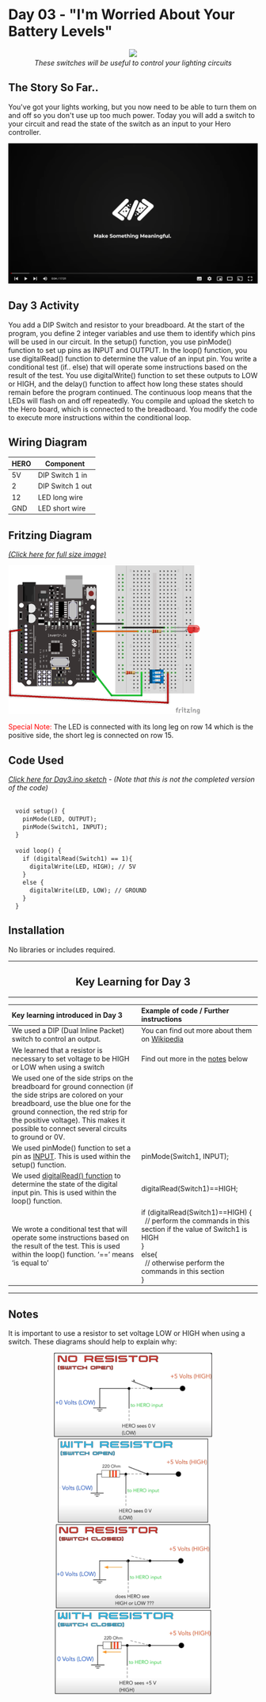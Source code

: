 # Day 03 - "I'm Worried About Your Battery Levels"

<p align="center">
    <img src="30DaysDay03.png" height="300"><br>
    <i>These switches will be useful to  control your lighting circuits</i>
</p>

## The Story So Far..
You've got your lights working, but you now need to be able to turn them on and off so you don't use up too much power. Today you will add a switch to your circuit and read the state of the switch as an input to your Hero controller.

[![video](../Art/VideoScreenshot.png)]( https://www.youtube.com/watch?v=bihCOrv26dY&list=PL-ykYLZSERMSZFH8_4zQx4BMWpt4aG1kr)

## Day 3 Activity
You add a DIP Switch and resistor to your breadboard. At the start of the program, you define 2 integer variables and use them to identify which pins will be used in our circuit. In the setup() function, you use pinMode() function to set up pins as INPUT and OUTPUT. In the loop() function, you use digitalRead() function to determine the value of an input pin. You write a conditional test (if.. else) that will operate some instructions based on the result of the test. You use digitalWrite() function to set these outputs to LOW or HIGH, and the delay() function to affect how long these states should remain before the program continued. The continuous loop means that the LEDs will flash on and off repeatedly. You compile and upload the sketch to the Hero board, which is connected to the breadboard. You modify the code to execute more instructions within the conditional loop.

## Wiring Diagram
| HERO | Component |
| --- | --- |
| 5V | DIP Switch 1 in |
| 2 | DIP Switch 1 out |
| 12 | LED long wire |
| GND | LED short wire |

## Fritzing Diagram
<i>[(Click here for full size image)](Day3.png)</i>

<img src="Day3.png" height="300">


<span style="color:red">Special Note:</span> The LED is connected with its long leg on row 14 which is the positive side, the short leg is connected on row 15.

## Code Used

<i>[Click here for Day3.ino sketch](Day3.ino) - (Note that this is not the completed version of the code)</i>

```

  void setup() {
    pinMode(LED, OUTPUT);
    pinMode(Switch1, INPUT);
  }

  void loop() {
    if (digitalRead(Switch1) == 1){
      digitalWrite(LED, HIGH); // 5V  
    }
    else {
      digitalWrite(LED, LOW); // GROUND
    }
  }

```

## Installation
No libraries or includes required.

---
## <center><b>Key Learning for Day 3</b></center>
---
| Key learning introduced in Day 3 | Example of code / Further instructions|
| :--- | :--- |
| We used a DIP (Dual Inline Packet) switch to control an output. | You can find out more about them on [Wikipedia](https://en.wikipedia.org/wiki/DIP_switch) |
| We learned that a resistor is necessary to set voltage to be HIGH or LOW when using a switch | Find out more in the [notes](#notes) below |
| We used one of the side strips on the breadboard for ground connection (if the side strips are colored on your breadboard, use the blue one for the ground connection, the red strip for the positive voltage). This makes it possible to connect several circuits to ground or 0V. |  |
| We used pinMode() function to set a pin as [INPUT](https://www.arduino.cc/reference/en/language/variables/constants/constants/). This is used within the setup() function. | pinMode(Switch1, INPUT); |
| We used [digitalRead() function](https://www.arduino.cc/reference/en/language/functions/digital-io/digitalread/) to determine the state of the digital input pin. This is used within the loop() function. | digitalRead(Switch1)==HIGH; |
| We wrote a conditional test that will operate some instructions based on the result of the test. This is used within the loop() function. ‘==’ means ‘is equal to’ | if (digitalRead(Switch1)==HIGH) { <br>&nbsp;&nbsp;// perform the commands in this section if the value of Switch1 is HIGH <br>} <br> else{ <br>&nbsp;&nbsp;// otherwise perform the commands in this section <br> } |
---

## Notes

It is important to use a resistor to set voltage LOW or HIGH when using a switch. These diagrams should help to explain why:

<p align="center">
  <img src="Day3SwitchOpenNoResistor.png" Height="170">  <img src="Day3SwitchOpenWithResistor.png" Height="170">
  <img src="Day3SwitchClosedNoResistor.png" Height="170">  <img src="Day3SwitchClosedWithResistor.png" Height="170">
</p>